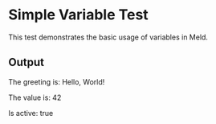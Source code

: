 # Simple Variable Test

This test demonstrates the basic usage of variables in Meld.

## Output

The greeting is: Hello, World!

The value is: 42

Is active: true 